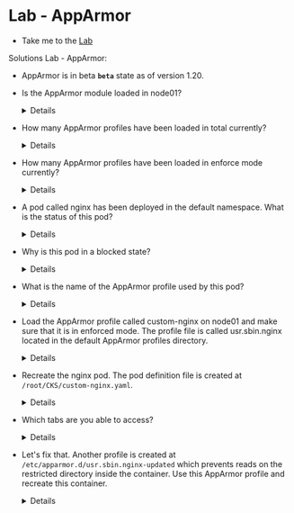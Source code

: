 # Lab - AppArmor

  - Take me to the [Lab](https://kodekloud.com/topic/lab-apparmor-2/)

Solutions Lab - AppArmor:

- AppArmor is in beta **`beta`** state as of version 1.20.

- Is the AppArmor module loaded in node01?
  <details>

  ```
  Run
  $ ssh node01
  $ aa-status
  ```
  </details>

- How many AppArmor profiles have been loaded in total currently?
  <details>
  
  ```
  Run
  $ ssh node01
  $ aa-status
    
  52
  ```
  </details>

- How many AppArmor profiles have been loaded in enforce mode currently?
  <details>
  
  ```
  Run
  $ ssh node01
  $ aa-status

  15
  ```
  </details>

- A pod called nginx has been deployed in the default namespace.
What is the status of this pod?
  <details>
  
  ```
  Run
  Exit from node01 using
  $ exit
  Then get the pods using and examine the status
  $ kubectl get pods
  Blocked
  ```
  </details>

- Why is this pod in a blocked state?
  <details>
  
  ```
  Inspect the error message for this pod by running
  $ kubectl describe pod nginx
  AppArmor profile not loaded
  ```
  </details>

- What is the name of the AppArmor profile used by this pod?
  <details>
  
  ```
  Inspect the failure message for this pod by running
  $ kubectl describe pod nginx
  Custom nginx
  ```
  </details>

- Load the AppArmor profile called custom-nginx on node01 and make sure that it is in enforced mode.
The profile file is called usr.sbin.nginx located in the default AppArmor profiles directory.
  <details>
  
  ```
  $ ssh node01
  $ apparmor_parser -q /etc/apparmor.d/usr.sbin.nginx
  Custom nginx
  ```
  </details>

- Recreate the nginx pod. The pod definition file is created at `/root/CKS/custom-nginx.yaml`.
  <details>
  
  ```
  $ exit
  $ kubectl apply -f /root/CKS/custom-nginx.yaml
  ```
  </details>

- Which tabs are you able to access?
  <details>

  ```
  Public and restricted site
  ```
  </details>

- Let's fix that. Another profile is created at `/etc/apparmor.d/usr.sbin.nginx-updated` which prevents reads on the restricted directory inside the container.
Use this AppArmor profile and recreate this container.
  <details>
  
  ```
  make sure restricted-nginx is loaded by running
  $ ssh node01
  $ aa-status
  Run it using
  $ apparmor_parser -q /etc/apparmor.d/usr.sbin.nginx-updated
  Validate that it is running using
  $ aa-status
  Update the pod YAML file's annotation with the restricted-nginx apparmor profile and then recreate the pod.
  ```
  </details>
